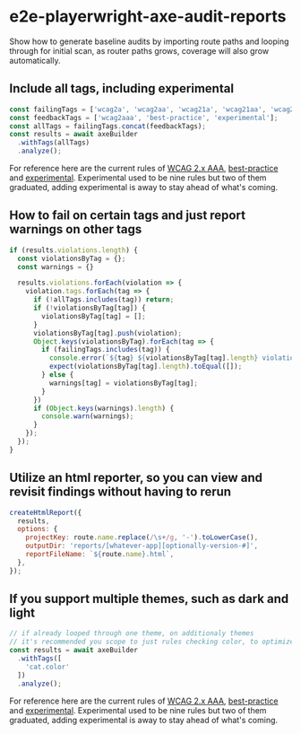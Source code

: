 # e2e-playerwright-axe-audit-reports
Show how to generate baseline audits by importing route paths and looping through for initial scan, as router paths grows, coverage will also grow automatically.

## Include all tags, including experimental
```javascript
const failingTags = ['wcag2a', 'wcag2aa', 'wcag21a', 'wcag21aa', 'wcag22a', 'wcag22aa'];
const feedbackTags = ['wcag2aaa', 'best-practice', 'experimental'];
const allTags = failingTags.concat(feedbackTags);
const results = await axeBuilder
  .withTags(allTags)
  .analyze();
 ```

For reference here are the current rules of [WCAG 2.x AAA](https://dequeuniversity.com/rules/axe/4.8/#wcag-2x-level-aaa-rules),  [best-practice](https://dequeuniversity.com/rules/axe/4.8/#best-practice-rules) and [experimental](https://dequeuniversity.com/rules/axe/4.8/#experimental-rules). Experimental used to be nine rules but two of them graduated, adding experimental is away to stay ahead of what's coming.

## How to fail on certain tags and just report warnings on other tags
```javascript
if (results.violations.length) {
  const violationsByTag = {};
  const warnings = {}

  results.violations.forEach(violation => {
    violation.tags.forEach(tag => {
      if (!allTags.includes(tag)) return;
      if (!violationsByTag[tag]) {
        violationsByTag[tag] = [];
      }
      violationsByTag[tag].push(violation);
      Object.keys(violationsByTag).forEach(tag => {
        if (failingTags.includes(tag)) {
          console.error(`${tag} ${violationsByTag[tag].length} violations`);
          expect(violationsByTag[tag].length).toEqual([]);
        } else {
          warnings[tag] = violationsByTag[tag];
        }
      })
      if (Object.keys(warnings).length) {
        console.warn(warnings);
      }
    });
  });
}
```

## Utilize an html reporter, so you can view and revisit findings without having to rerun
```javascript
createHtmlReport({
  results,
  options: {
    projectKey: route.name.replace(/\s+/g, '-').toLowerCase(),
    outputDir: 'reports/[whatever-app][optionally-version-#]',
    reportFileName: `${route.name}.html`,
  },
});
```

## If you support multiple themes, such as dark and light
```javascript
// if already looped through one theme, on additionaly themes
// it's recommended you scope to just rules checking color, to optimize
const results = await axeBuilder
  .withTags([
    'cat.color'
  ])
  .analyze();
 ```

For reference here are the current rules of [WCAG 2.x AAA](https://dequeuniversity.com/rules/axe/4.8/#wcag-2x-level-aaa-rules),  [best-practice](https://dequeuniversity.com/rules/axe/4.8/#best-practice-rules) and [experimental](https://dequeuniversity.com/rules/axe/4.8/#experimental-rules). Experimental used to be nine rules but two of them graduated, adding experimental is away to stay ahead of what's coming.
